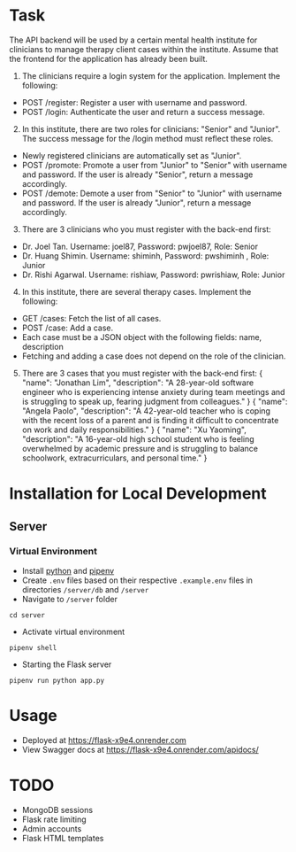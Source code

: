 <!-- START doctoc -->
<!-- END doctoc -->
# Task
The API backend will be used by a certain mental health institute for clinicians to manage therapy client cases within the institute. Assume that the frontend for the application has already been built.

1. The clinicians require a login system for the application. Implement the following:
  - POST /register: Register a user with username and password.
  - POST /login: Authenticate the user and return a success message.

2. In this institute, there are two roles for clinicians: "Senior" and "Junior". The success message for the /login method must reflect these roles.
  - Newly registered clinicians are automatically set as "Junior".
  - POST /promote: Promote a user from "Junior" to "Senior" with username and password. If the user is already "Senior", return a message accordingly.
  - POST /demote: Demote a user from "Senior" to "Junior" with username and password. If the user is already "Junior", return a message accordingly.

3. There are 3 clinicians who you must register with the back-end first:
  - Dr. Joel Tan. Username: joel87, Password: pwjoel87, Role: Senior
  - Dr. Huang Shimin. Username: shiminh, Password: pwshiminh , Role: Junior
  - Dr. Rishi Agarwal. Username: rishiaw, Password: pwrishiaw, Role: Junior

4. In this institute, there are several therapy cases. Implement the following:
  - GET /cases: Fetch the list of all cases.
  - POST /case: Add a case.
  - Each case must be a JSON object with the following fields: name, description
  - Fetching and adding a case does not depend on the role of the clinician.

5. There are 3 cases that you must register with the back-end first:
{ "name": "Jonathan Lim", "description": "A 28-year-old software engineer who is experiencing intense anxiety during team meetings and is struggling to speak up, fearing judgment from colleagues." }
{ "name": "Angela Paolo", "description": "A 42-year-old teacher who is coping with the recent loss of a parent and is finding it difficult to concentrate on work and daily responsibilities." }
{ "name": "Xu Yaoming", "description": "A 16-year-old high school student who is feeling overwhelmed by academic pressure and is struggling to balance schoolwork, extracurriculars, and personal time." }

# Installation for Local Development
## Server
### Virtual Environment
- Install [python](https://www.python.org/downloads/) and [pipenv](https://pipenv.pypa.io/en/latest/installation.html)
- Create `.env` files based on their respective `.example.env` files in directories `/server/db` and `/server`
- Navigate to `/server` folder
```
cd server
```
- Activate virtual environment
```
pipenv shell
```
- Starting the Flask server
```
pipenv run python app.py
```
# Usage
- Deployed at https://flask-x9e4.onrender.com
- View Swagger docs at https://flask-x9e4.onrender.com/apidocs/
# TODO
- MongoDB sessions
- Flask rate limiting
- Admin accounts
- Flask HTML templates
